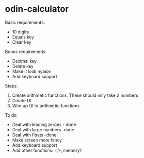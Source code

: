 # odin-calculator

Basic requirements:

- 10 digits
- Equals key
- Clear key

Bonus requirements:

- Decimal key
- Delete key
- Make it look nyaice
- Add keyboard support

Steps:
1. Create arithmetic functions. These should only take 2 numbers.
2. Create UI.
3. Wire up UI to arithmetic functions

To do:
- Deal with leading zeroes - done
- Deal with large numbers -done
- Deal with floats -done
- Make screen more fancy
- Add keyboard support
- Add other functions: +/-, memory?